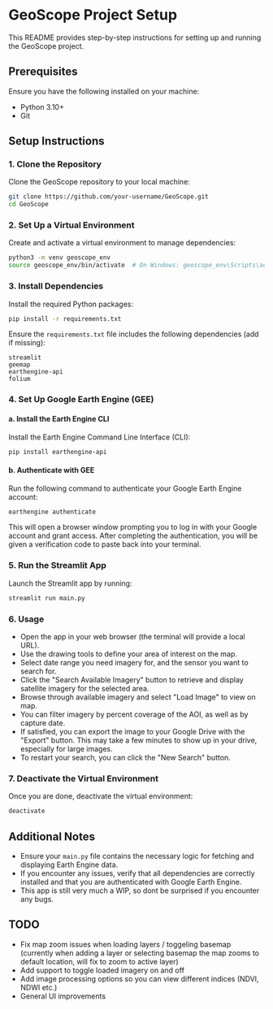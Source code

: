 # GeoScope Project Setup

This README provides step-by-step instructions for setting up and running the GeoScope project.

## Prerequisites

Ensure you have the following installed on your machine:

- Python 3.10+
- Git

## Setup Instructions

### 1. Clone the Repository

Clone the GeoScope repository to your local machine:

```bash
git clone https://github.com/your-username/GeoScope.git
cd GeoScope
```

### 2. Set Up a Virtual Environment

Create and activate a virtual environment to manage dependencies:

```bash
python3 -m venv geoscope_env
source geoscope_env/bin/activate  # On Windows: geoscope_env\Scripts\activate
```

### 3. Install Dependencies

Install the required Python packages:

```bash
pip install -r requirements.txt
```

Ensure the `requirements.txt` file includes the following dependencies (add if missing):

```plaintext
streamlit
geemap
earthengine-api
folium
```

### 4. Set Up Google Earth Engine (GEE)

#### a. Install the Earth Engine CLI

Install the Earth Engine Command Line Interface (CLI):

```bash
pip install earthengine-api
```

#### b. Authenticate with GEE

Run the following command to authenticate your Google Earth Engine account:

```bash
earthengine authenticate
```

This will open a browser window prompting you to log in with your Google account and grant access. After completing the authentication, you will be given a verification code to paste back into your terminal.

### 5. Run the Streamlit App

Launch the Streamlit app by running:

```bash
streamlit run main.py
```

### 6. Usage

- Open the app in your web browser (the terminal will provide a local URL).
- Use the drawing tools to define your area of interest on the map.
- Select date range you need imagery for, and the sensor you want to search for.
- Click the "Search Available Imagery" button to retrieve and display satellite imagery for the selected area.
- Browse through available imagery and select "Load Image" to view on map.
- You can filter imagery by percent coverage of the AOI, as well as by capture date.
- If satisfied, you can export the image to your Google Drive with the "Export" button. This may take a few minutes to show up in your drive, especially for large images.
- To restart your search, you can click the "New Search" button.

### 7. Deactivate the Virtual Environment

Once you are done, deactivate the virtual environment:

```bash
deactivate
```

## Additional Notes

- Ensure your `main.py` file contains the necessary logic for fetching and displaying Earth Engine data.
- If you encounter any issues, verify that all dependencies are correctly installed and that you are authenticated with Google Earth Engine.
- This app is still very much a WIP, so dont be surprised if you encounter any bugs.

## TODO

- Fix map zoom issues when loading layers / toggeling basemap (currently when adding a layer or selecting basemap the map zooms to default location, will fix to zoom to active layer)
- Add support to toggle loaded imagery on and off
- Add image processing options so you can view different indices (NDVI, NDWI etc.)
- General UI improvements
